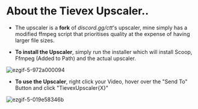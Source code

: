 

# About the Tievex Upscaler..
-  The upscaler is a **fork** of *discord.gg/ctt*'s upscaler, mine simply has a modified ffmpeg script that prioritises quality at the expense of having larger file sizes.

-  **To install the Upscaler**, simply run the installer which will install Scoop, Ffmpeg (Added to Path) and the actual
upscaler.

  ![ezgif-5-972a000094](https://github.com/obvCirmaci/Tievex-Tools/assets/81503506/380eee65-bce0-4484-938a-93e9c18fd551)

-  **To use the Upscaler**, right click your Video, hover over the "Send To" Button and click "TievexUpscaler{X}"
  
  ![ezgif-5-019e58346b](https://github.com/obvCirmaci/Tievex-Tools/assets/81503506/22485118-8ed5-4f42-977b-edfd2c1d8ca5)

